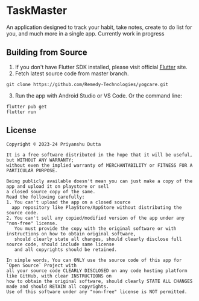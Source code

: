 # TaskMaster

An application designed to track your habit, take notes, create to do list for you, and much more in a single app. Currently work in progress

## Building from Source

1. If you don't have Flutter SDK installed, please visit official [Flutter](https://flutter.dev/) site.
2. Fetch latest source code from master branch.

```
git clone https://github.com/Remedy-Technologies/yogcare.git
```

3. Run the app with Android Studio or VS Code. Or the command line:

```
flutter pub get
flutter run
```

## License

```
Copyright © 2023-24 Priyanshu Dutta

It is a free software distributed in the hope that it will be useful, but WITHOUT ANY WARRANTY;
without even the implied warranty of MERCHANTABILITY or FITNESS FOR A PARTICULAR PURPOSE.
```

```
Being publicly available doesn't mean you can just make a copy of the app and upload it on playstore or sell
a closed source copy of the same.
Read the following carefully:
1. You can't upload the app on a closed source
  app repository like PlayStore/AppStore without distributing the source code.
2. You can't sell any copied/modified version of the app under any "non-free" license.
   You must provide the copy with the original software or with instructions on how to obtain original software,
   should clearly state all changes, should clearly disclose full source code, should include same license
   and all copyrights should be retained.

In simple words, You can ONLY use the source code of this app for `Open Source` Project with 
all your source code CLEARLY DISCLOSED on any code hosting platform like GitHub, with clear INSTRUCTIONS on
how to obtain the original software, should clearly STATE ALL CHANGES made and should RETAIN all copyrights.
Use of this software under any "non-free" license is NOT permitted.
```
